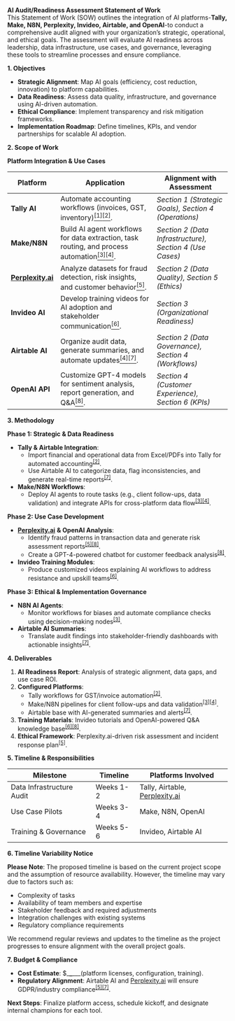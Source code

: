 **AI Audit/Readiness Assessment Statement of Work**  
This Statement of Work (SOW) outlines the integration of AI platforms-**Tally, Make, N8N, Perplexity, Invideo, Airtable, and OpenAI**\-to conduct a comprehensive audit aligned with your organization’s strategic, operational, and ethical goals. The assessment will evaluate AI readiness across leadership, data infrastructure, use cases, and governance, leveraging these tools to streamline processes and ensure compliance.



**1\. Objectives**

- **Strategic Alignment**: Map AI goals (efficiency, cost reduction, innovation) to platform capabilities.
- **Data Readiness**: Assess data quality, infrastructure, and governance using AI-driven automation.
- **Ethical Compliance**: Implement transparency and risk mitigation frameworks.
- **Implementation Roadmap**: Define timelines, KPIs, and vendor partnerships for scalable AI adoption.



**2\. Scope of Work**

**Platform Integration & Use Cases**

| **Platform** | **Application** | **Alignment with Assessment** |
| --- | --- | --- |
| **Tally AI** | Automate accounting workflows (invoices, GST, inventory)[<sup>\[1\]</sup>](#fn1)[<sup>\[2\]</sup>](#fn2). | _Section 1 (Strategic Goals), Section 4 (Operations)_ |
| **Make/N8N** | Build AI agent workflows for data extraction, task routing, and process automation[<sup>\[3\]</sup>](#fn3)[<sup>\[4\]</sup>](#fn4). | _Section 2 (Data Infrastructure), Section 4 (Use Cases)_ |
| [**Perplexity.ai**](http://Perplexity.ai) | Analyze datasets for fraud detection, risk insights, and customer behavior[<sup>\[5\]</sup>](#fn5). | _Section 2 (Data Quality), Section 5 (Ethics)_ |
| **Invideo AI** | Develop training videos for AI adoption and stakeholder communication[<sup>\[6\]</sup>](#fn6). | _Section 3 (Organizational Readiness)_ |
| **Airtable AI** | Organize audit data, generate summaries, and automate updates[<sup>\[4\]</sup>](#fn4)[<sup>\[7\]</sup>](#fn7). | _Section 2 (Data Governance), Section 4 (Workflows)_ |
| **OpenAI API** | Customize GPT-4 models for sentiment analysis, report generation, and Q&A[<sup>\[8\]</sup>](#fn8). | _Section 4 (Customer Experience), Section 6 (KPIs)_ |



**3\. Methodology**

**Phase 1: Strategic & Data Readiness**

- **Tally & Airtable Integration**:
  - Import financial and operational data from Excel/PDFs into Tally for automated accounting<sup>[\[2\]](#fn2)</sup>.
  - Use Airtable AI to categorize data, flag inconsistencies, and generate real-time reports<sup>[\[7\]](#fn7)</sup>.
- **Make/N8N Workflows**:
  - Deploy AI agents to route tasks (e.g., client follow-ups, data validation) and integrate APIs for cross-platform data flow<sup>[\[3\]](#fn3)</sup><sup>[\[4\]](#fn4)</sup>.

**Phase 2: Use Case Development**

- [**Perplexity.ai**](http://Perplexity.ai) **& OpenAI Analysis**:
  - Identify fraud patterns in transaction data and generate risk assessment reports<sup>[\[5\]](#fn5)</sup><sup>[\[8\]](#fn8)</sup>.
  - Create a GPT-4-powered chatbot for customer feedback analysis<sup>[\[8\]](#fn8)</sup>.
- **Invideo Training Modules**:
  - Produce customized videos explaining AI workflows to address resistance and upskill teams<sup>[\[6\]](#fn6)</sup>.

**Phase 3: Ethical & Implementation Governance**

- **N8N AI Agents**:
  - Monitor workflows for biases and automate compliance checks using decision-making nodes<sup>[\[3\]](#fn3)</sup>.
- **Airtable AI Summaries**:
  - Translate audit findings into stakeholder-friendly dashboards with actionable insights<sup>[\[7\]](#fn7)</sup>.



**4\. Deliverables**

1. **AI Readiness Report**: Analysis of strategic alignment, data gaps, and use case ROI.
2. **Configured Platforms**:
    - Tally workflows for GST/invoice automation<sup>[\[2\]](#fn2)</sup>.
    - Make/N8N pipelines for client follow-ups and data validation<sup>[\[3\]](#fn3)</sup><sup>[\[4\]](#fn4)</sup>.
    - Airtable base with AI-generated summaries and alerts<sup>[\[7\]](#fn7)</sup>.
3. **Training Materials**: Invideo tutorials and OpenAI-powered Q&A knowledge base<sup>[\[6\]](#fn6)</sup><sup>[\[8\]](#fn8)</sup>.
4. **Ethical Framework**: Perplexity.ai-driven risk assessment and incident response plan<sup>[\[5\]](#fn5)</sup>.



**5\. Timeline & Responsibilities**

| **Milestone** | **Timeline** | **Platforms Involved** |
| --- | --- | --- |
| Data Infrastructure Audit | Weeks 1-2 | Tally, Airtable, [Perplexity.ai](http://Perplexity.ai) |
| Use Case Pilots | Weeks 3-4 | Make, N8N, OpenAI |
| Training & Governance | Weeks 5-6 | Invideo, Airtable AI |



**6\. Timeline Variability Notice**

**Please Note**: The proposed timeline is based on the current project scope and the assumption of resource availability. However, the timeline may vary due to factors such as:

- Complexity of tasks
- Availability of team members and expertise
- Stakeholder feedback and required adjustments
- Integration challenges with existing systems
- Regulatory compliance requirements

We recommend regular reviews and updates to the timeline as the project progresses to ensure alignment with the overall project goals.



**7\. Budget & Compliance**

- **Cost Estimate**: $\_**\_**\___(platform licenses, configuration, training).
- **Regulatory Alignment**: Airtable AI and [Perplexity.ai](http://Perplexity.ai) will ensure GDPR/industry compliance<sup>[\[5\]](#fn5)</sup><sup>[\[7\]](#fn7)</sup>.

**Next Steps**: Finalize platform access, schedule kickoff, and designate internal champions for each tool.
